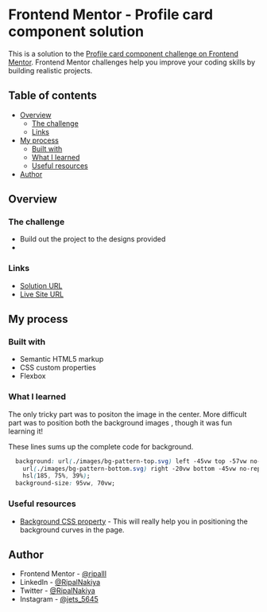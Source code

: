 # Frontend Mentor - Profile card component solution

This is a solution to the [Profile card component challenge on Frontend Mentor](https://www.frontendmentor.io/challenges/profile-card-component-cfArpWshJ). Frontend Mentor challenges help you improve your coding skills by building realistic projects. 

## Table of contents

- [Overview](#overview)
  - [The challenge](#the-challenge)
  - [Links](#links)
- [My process](#my-process)
  - [Built with](#built-with)
  - [What I learned](#what-i-learned)
  - [Useful resources](#useful-resources)
- [Author](#author)

## Overview

### The challenge

- Build out the project to the designs provided
- 
### Links

- [Solution URL](https://your-solution-url.com)
- [Live Site URL](https://ripalnakiya.github.io/FM-Project-8/)

## My process

### Built with

- Semantic HTML5 markup
- CSS custom properties
- Flexbox

### What I learned

The only tricky part was to positon the image in the center.
More difficult part was to position both the background images , though it was fun learning it!

These lines sums up the complete code for background.

```css
  background: url(./images/bg-pattern-top.svg) left -45vw top -57vw no-repeat,
    url(./images/bg-pattern-bottom.svg) right -20vw bottom -45vw no-repeat,
    hsl(185, 75%, 39%);
  background-size: 95vw, 70vw;
```


### Useful resources

- [Background CSS property](https://developer.mozilla.org/en-US/docs/Web/CSS/background) - This will really help you in positioning the background curves in the page.

## Author

- Frontend Mentor - [@ripalll](https://www.frontendmentor.io/profile/ripalll)
- LinkedIn - [@RipalNakiya](https://www.linkedin.com/in/ripal-nakiya-0a96a4203/)
- Twitter - [@RipalNakiya](https://twitter.com/RipalNakiya)
- Instagram - [@jets_5645](https://www.instagram.com/jets_5645/?hl=en)
